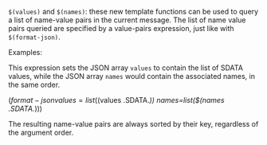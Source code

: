`$(values)` and `$(names)`: these new template functions can be used to
query a list of name-value pairs in the current message. The list of name
value pairs queried are specified by a value-pairs expression, just like
with `$(format-json)`.

Examples:

  This expression sets the JSON array `values` to contain the list of SDATA
  values, while the JSON array `names` would contain the associated names, in
  the same order.

  $(format-json values=list($(values .SDATA.*)) names=list($(names .SDATA.*)))

The resulting name-value pairs are always sorted by their key, regardless of
the argument order.
